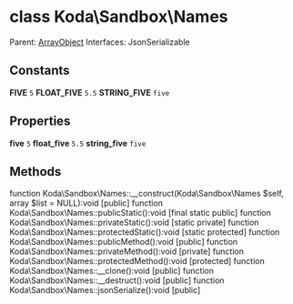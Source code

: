 class Koda\Sandbox\Names
========================

Parent: [ArrayObject](#xxx)
Interfaces: JsonSerializable


## Constants
**FIVE** `5`
**FLOAT_FIVE** `5.5`
**STRING_FIVE** `five`

## Properties
**five** `5`
**float_five** `5.5`
**string_five** `five`

## Methods
function Koda\Sandbox\Names::__construct(Koda\Sandbox\Names $self, array $list = NULL):void  [public] 
function Koda\Sandbox\Names::publicStatic():void  [final static public] 
function Koda\Sandbox\Names::privateStatic():void  [static private] 
function Koda\Sandbox\Names::protectedStatic():void  [static protected] 
function Koda\Sandbox\Names::publicMethod():void  [public] 
function Koda\Sandbox\Names::privateMethod():void  [private] 
function Koda\Sandbox\Names::protectedMethod():void  [protected] 
function Koda\Sandbox\Names::__clone():void  [public] 
function Koda\Sandbox\Names::__destruct():void  [public] 
function Koda\Sandbox\Names::jsonSerialize():void  [public] 